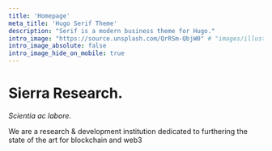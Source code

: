 ```yaml
---
title: 'Homepage'
meta_title: 'Hugo Serif Theme'
description: "Serif is a modern business theme for Hugo."
intro_image: "https://source.unsplash.com/QrRSm-QbjW0" # "images/illustrations/pointing.svg"
intro_image_absolute: false
intro_image_hide_on_mobile: true
---
```


# Sierra Research.

_Scientia ac labore._

We are a research & development institution dedicated to furthering the state of the art for blockchain and web3
